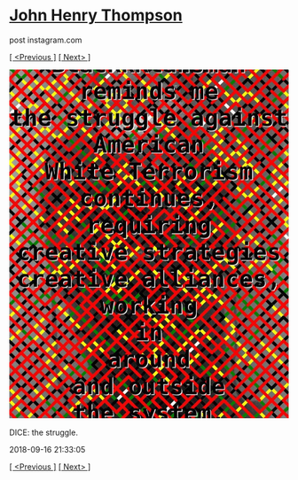 # [John Henry Thompson](../README.md)
post instagram.com

[[ <Previous ]](2018-09-17-1.md) [[ Next> ]](2018-09-16-2.md)

[![](../media/2018-09-16/DICE-the-struggle.jpg)](../README.md)

DICE: the struggle.

2018-09-16 21:33:05

[[ <Previous ]](2018-09-17-1.md) [[ Next> ]](2018-09-16-2.md)